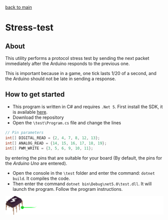 [back to main](https://github.com/KirillAldashkin/ElectricalAge-Arduino-Library)
# Stress-test

## About
This utility performs a protocol stress test by sending the next packet immediately after the Arduino responds to the previous one.

This is important because in a game, one tick lasts 1/20 of a second, and the Arduino should not be late in sending a response.

## How to get started
* This program is written in C# and requires `.Net 5`. First install the SDK, it is available [here](https://dotnet.microsoft.com/download/dotnet/5.0).
* Download the repository
* Open the `\test\Program.cs` file and change the lines

```C#
// Pin parameters
int[] DIGITAL_READ = {2, 4, 7, 8, 12, 13};
int[] ANALOG_READ = {14, 15, 16, 17, 18, 19};
int[] PWM_WRITE = {3, 5, 6, 9, 10, 11};
```

by entering the pins that are suitable for your board (By default, the pins for the *Arduino Uno* are entered).

* Open the console in the `\test` folder and enter the command: `dotnet build`. It compiles the code.
* Then enter the command `dotnet bin\Debug\net5.0\test.dll`. It will launch the program. Follow the program instructions.

![logo](https://raw.githubusercontent.com/KirillAldashkin/ElectricalAge-Arduino-Library/main/graphics/bottom.png)
